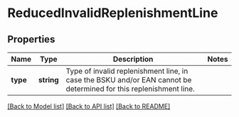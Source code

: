 # ReducedInvalidReplenishmentLine

## Properties
Name | Type | Description | Notes
------------ | ------------- | ------------- | -------------
**type** | **string** | Type of invalid replenishment line, in case the BSKU and/or EAN cannot be determined for this replenishment line. | 

[[Back to Model list]](../README.md#documentation-for-models) [[Back to API list]](../README.md#documentation-for-api-endpoints) [[Back to README]](../README.md)


